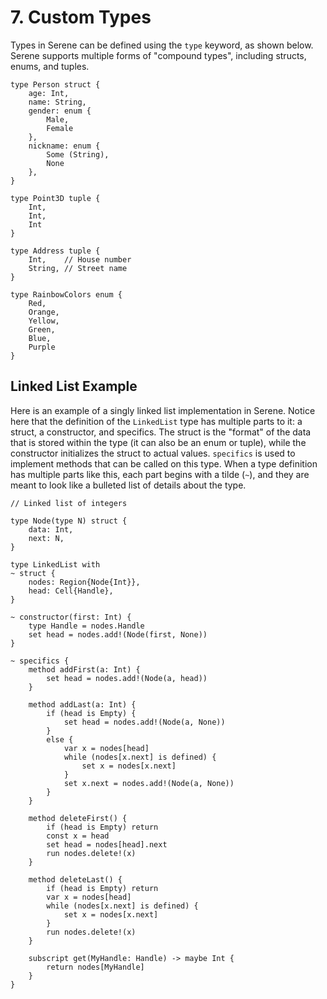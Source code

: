 # 7. Custom Types

Types in Serene can be defined using the `type` keyword, as shown below. Serene supports multiple forms of "compound types", including structs, enums, and tuples.

```serene
type Person struct {
    age: Int,
    name: String,
    gender: enum {
        Male,
        Female
    },
    nickname: enum {
        Some (String),
        None
    },
}

type Point3D tuple {
    Int,
    Int,
    Int
}

type Address tuple {
    Int,    // House number
    String, // Street name
}

type RainbowColors enum {
    Red,
    Orange,
    Yellow,
    Green,
    Blue,
    Purple
}
```



## Linked List Example

Here is an example of a singly linked list implementation in Serene. Notice here that the definition of the `LinkedList` type has multiple parts to it: a struct, a constructor, and specifics. The struct is the "format" of the data that is stored within the type (it can also be an enum or tuple), while the constructor initializes the struct to actual values. `specifics` is used to implement methods that can be called on this type. When a type definition has multiple parts like this, each part begins with a tilde (`~`), and they are meant to look like a bulleted list of details about the type.

```serene
// Linked list of integers

type Node(type N) struct {
    data: Int,
    next: N,
}

type LinkedList with
~ struct {
    nodes: Region{Node{Int}},
    head: Cell{Handle},
}

~ constructor(first: Int) {
    type Handle = nodes.Handle
    set head = nodes.add!(Node(first, None))
}

~ specifics {
    method addFirst(a: Int) {
        set head = nodes.add!(Node(a, head))
    }

    method addLast(a: Int) {
        if (head is Empty) {
            set head = nodes.add!(Node(a, None))
        }
        else {
            var x = nodes[head]
            while (nodes[x.next] is defined) {
                set x = nodes[x.next]
            }
            set x.next = nodes.add!(Node(a, None))
        }
    }

    method deleteFirst() {
        if (head is Empty) return
        const x = head
        set head = nodes[head].next
        run nodes.delete!(x)
    }

    method deleteLast() {
        if (head is Empty) return
        var x = nodes[head]
        while (nodes[x.next] is defined) {
            set x = nodes[x.next]
        }
        run nodes.delete!(x)
    }
    
    subscript get(MyHandle: Handle) -> maybe Int {
        return nodes[MyHandle]
    }
}
```